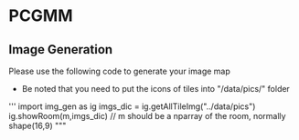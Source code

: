 # PCGMM

## Image Generation
Please use the following code to generate your image map
* Be noted that you need to put the icons of tiles into "/data/pics/" folder

'''
import img_gen as ig
imgs_dic = ig.getAllTileImg("../data/pics")
ig.showRoom(m,imgs_dic) // m should be a nparray of the room, normally shape(16,9)
"""